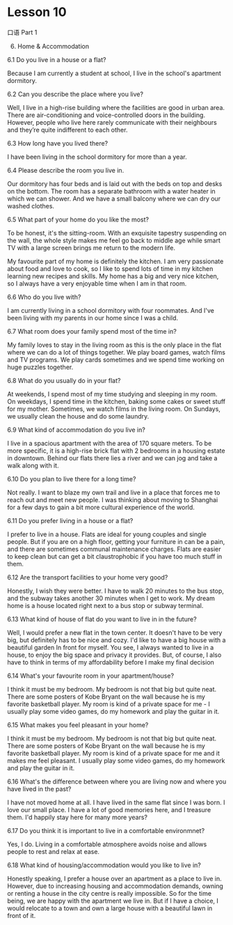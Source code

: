 # Lesson 10

口语 Part 1

6. Home & Accommodation

6.1 Do you live in a house or a flat?

Because I am currently a student at school, I live in the school's apartment dormitory.

6.2 Can you describe the place where you live?

Well, I live in a high-rise building where the facilities are good in urban area. There are air-conditioning and voice-controlled doors in the building. However, people who live here rarely communicate with their neighbours and they’re quite indifferent to each other.

6.3 How long have you lived there?

I have been living in the school dormitory for more than a year.

6.4 Please describe the room you live in.

Our dormitory has four beds and is laid out with the beds on top and desks on the bottom. The room has a separate bathroom with a water heater in which we can shower. And we have a small balcony where we can dry our washed clothes.

6.5 What part of your home do you like the most?

To be honest, it's the sitting-room. With an exquisite tapestry suspending on the wall, the whole style makes me feel go back to middle age while smart TV with a large screen brings me return to the modern life.

My favourite part of my home is definitely the kitchen. I am very passionate about food and love to cook, so I like to spend lots of time in my kitchen learning new recipes and skills. My home has a big and very nice kitchen, so I always have a very enjoyable time when I am in that room.

6.6 Who do you live with?

I am currently living in a school dormitory with four roommates. And I've been living with my parents in our home since I was a child.

6.7 What room does your family spend most of the time in?

My family loves to stay in the living room as this is the only place in the flat where we can do a lot of things together. We play board games, watch films and TV programs. We play cards sometimes and we spend time working on huge puzzles together.

6.8 What do you usually do in your flat?

At weekends, I spend most of my time studying and sleeping in my room. On weekdays, I spend time in the kitchen, baking some cakes or sweet stuff for my mother. Sometimes, we watch films in the living room. On Sundays, we usually clean the house and do some laundry.

6.9 What kind of accommodation do you live in?

I live in a spacious apartment with the area of 170 square meters. To be more specific, it is a high-rise brick flat with 2 bedrooms in a housing estate in downtown. Behind our flats there lies a river and we can jog and take a walk along with it.


6.10 Do you plan to live there for a long time?

Not really. I want to blaze my own trail and live in a place that forces me to reach out and meet new people. I was thinking about moving to Shanghai for a few days to gain a bit more cultural experience of the world.

6.11 Do you prefer living in a house or a flat?

I prefer to live in a house. Flats are ideal for young couples and single people. But if you are on a high floor, getting your furniture in can be a pain, and there are sometimes communal maintenance charges. Flats are easier to keep clean but can get a bit claustrophobic if you have too much stuff in them.

6.12 Are the transport facilities to your home very good?

Honestly, I wish they were better. I have to walk 20 minutes to the bus stop, and the subway takes another 30 minutes when I get to work. My dream home is a house located right next to a bus stop or subway terminal.

6.13 What kind of house of flat do you want to live in in the future?

Well, I would prefer a new flat in the town center. It doesn't have to be very big, but definitely has to be nice and cozy. I'd like to have a big house with a beautiful garden In front for myself. You see, I always wanted to live in a house, to enjoy the big space and privacy it provides. But, of course, I also have to think in terms of my affordability before I make my final decision

6.14 What's your favourite room in your apartment/house?

I think it must be my bedroom. My bedroom is not that big but quite neat. There are some posters of Kobe Bryant on the wall because he is my favorite basketball player. My room is kind of a private space for me - I usually play some video games, do my homework and play the guitar in it.

6.15 What makes you feel pleasant in your home?

I think it must be my bedroom. My bedroom is not that big but quite neat. There are some posters of Kobe Bryant on the wall because he is my favorite basketball player. My room is kind of a private space for me and it makes me feel pleasant. I usually play some video games, do my homework and play the guitar in it.

6.16 What's the difference between where you are living now and where you have lived in the past?

I have not moved home at all. I have lived in the same flat since I was born. I love our small place. I have a lot of good memories here, and I treasure them. I'd happily stay here for many more years?

6.17 Do you think it is important to live in a comfortable environmnet?

Yes, I do. Living in a comfortable atmosphere avoids noise and allows people to rest and relax at ease.

6.18 What kind of housing/accommodation would you like to live in?

Honestly speaking, I prefer a house over an apartment as a place to live in. However, due to increasing housing and accommodation demands, owning or renting a house in the city centre is really impossible. So for the time being, we are happy with the apartment we live in. But if I have a choice, I would relocate to a town and own a large house with a beautiful lawn in front of it.





